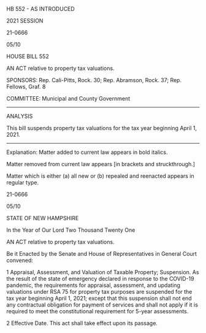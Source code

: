  HB 552 - AS INTRODUCED

 

 

2021 SESSION

 21-0666

 05/10

 

HOUSE BILL 552

 

AN ACT relative to property tax valuations.

 

SPONSORS: Rep. Cali-Pitts, Rock. 30; Rep. Abramson, Rock. 37; Rep. Fellows, Graf. 8

 

COMMITTEE: Municipal and County Government

 

-----------------------------------------------------------------

 

ANALYSIS

 

 This bill suspends property tax valuations for the tax year beginning April 1, 2021.

 

- - - - - - - - - - - - - - - - - - - - - - - - - - - - - - - - - - - - - - - - - - - - - - - - - - - - - - - - - - - - - - - - - - - - - - - - - - - 

 

Explanation: Matter added to current law appears in bold italics.

 Matter removed from current law appears [in brackets and struckthrough.]

 Matter which is either (a) all new or (b) repealed and reenacted appears in regular type.

 21-0666

 05/10

 

STATE OF NEW HAMPSHIRE

 

In the Year of Our Lord Two Thousand Twenty One

 

AN ACT relative to property tax valuations.

 

Be it Enacted by the Senate and House of Representatives in General Court convened:

 

 1 Appraisal, Assessment, and Valuation of Taxable Property; Suspension. As the result of the state of emergency declared in response to the COVID-19 pandemic, the requirements for appraisal, assessment, and updating valuations under RSA 75 for property tax purposes are suspended for the tax year beginning April 1, 2021; except that this suspension shall not end any contractual obligation for payment of services and shall not apply if it is required to meet the constitutional requirement for 5-year assessments.

 2 Effective Date. This act shall take effect upon its passage. 

